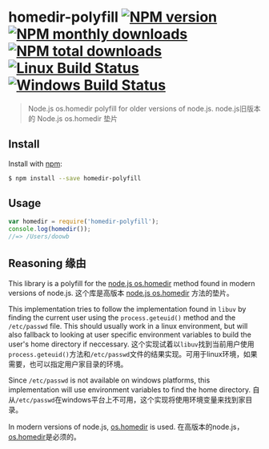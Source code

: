 # homedir-polyfill [![NPM version](https://img.shields.io/npm/v/homedir-polyfill.svg?style=flat)](https://www.npmjs.com/package/homedir-polyfill) [![NPM monthly downloads](https://img.shields.io/npm/dm/homedir-polyfill.svg?style=flat)](https://npmjs.org/package/homedir-polyfill) [![NPM total downloads](https://img.shields.io/npm/dt/homedir-polyfill.svg?style=flat)](https://npmjs.org/package/homedir-polyfill) [![Linux Build Status](https://img.shields.io/travis/doowb/homedir-polyfill.svg?style=flat&label=Travis)](https://travis-ci.org/doowb/homedir-polyfill) [![Windows Build Status](https://img.shields.io/appveyor/ci/doowb/homedir-polyfill.svg?style=flat&label=AppVeyor)](https://ci.appveyor.com/project/doowb/homedir-polyfill)

> Node.js os.homedir polyfill for older versions of node.js.
> node.js旧版本的 Node.js os.homedir 垫片

## Install

Install with [npm](https://www.npmjs.com/):

```sh
$ npm install --save homedir-polyfill
```

## Usage

```js
var homedir = require('homedir-polyfill');
console.log(homedir());
//=> /Users/doowb
```

## Reasoning 缘由

This library is a polyfill for the [node.js os.homedir](https://nodejs.org/api/os.html#os_os_homedir) method found in modern versions of node.js.
这个库是高版本 [node.js os.homedir](https://nodejs.org/api/os.html#os_os_homedir) 方法的垫片。

This implementation tries to follow the implementation found in `libuv` by finding the current user using the `process.geteuid()` method and the `/etc/passwd` file. This should usually work in a linux environment, but will also fallback to looking at user specific environment variables to build the user's home directory if neccessary.
这个实现试着以`libuv`找到当前用户使用`process.geteuid()`方法和`/etc/passwd`文件的结果实现。可用于linux环境，如果需要，也可以指定用户家目录的环境。

Since `/etc/passwd` is not available on windows platforms, this implementation will use environment variables to find the home directory.
自从`/etc/passwd`在windows平台上不可用，这个实现将使用环境变量来找到家目录。

In modern versions of node.js, [os.homedir](https://nodejs.org/api/os.html#os_os_homedir) is used.
在高版本的node.js，[os.homedir](https://nodejs.org/api/os.html#os_os_homedir)是必须的。
